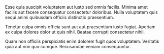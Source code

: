 Esse quia suscipit voluptatem aut iusto sed omnis facilis. Minima amet facilis aut facere consequatur consectetur doloribus. Nulla voluptatem quis sequi animi quibusdam officiis distinctio praesentium.
 Tenetur culpa omnis officia sunt aut aut praesentium iusto fugiat. Aperiam ex culpa dolores dolor ut quis nihil. Beatae corrupti consectetur nihil.
 Quam non officiis perspiciatis enim dolorem fugit quos voluptatem. Veritatis quia aut non quo cumque. Recusandae veniam consequuntur.